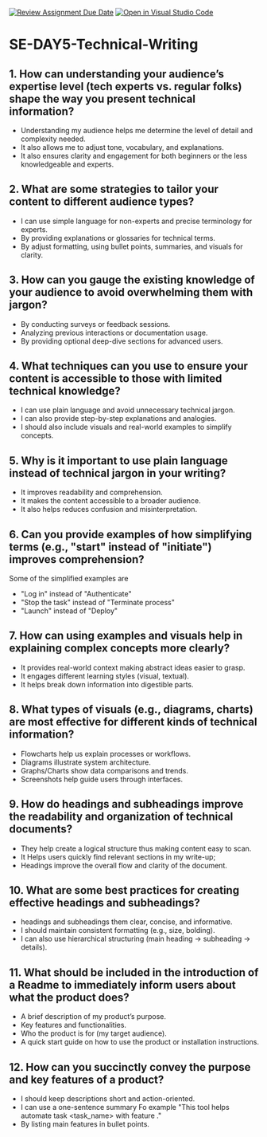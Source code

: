 [![Review Assignment Due Date](https://classroom.github.com/assets/deadline-readme-button-22041afd0340ce965d47ae6ef1cefeee28c7c493a6346c4f15d667ab976d596c.svg)](https://classroom.github.com/a/zsAR-pyY)
[![Open in Visual Studio Code](https://classroom.github.com/assets/open-in-vscode-2e0aaae1b6195c2367325f4f02e2d04e9abb55f0b24a779b69b11b9e10269abc.svg)](https://classroom.github.com/online_ide?assignment_repo_id=18455891&assignment_repo_type=AssignmentRepo)
# SE-DAY5-Technical-Writing
## 1. How can understanding your audience’s expertise level (tech experts vs. regular folks) shape the way you present technical information?
 - Understanding my audience helps me determine the level of detail and complexity needed.
 - It also allows me to adjust tone, vocabulary, and explanations.
 - It also ensures clarity and engagement for both beginners or the less knowledgeable and experts.

## 2. What are some strategies to tailor your content to different audience types?
 - I can use simple language for non-experts and precise terminology for experts.
 - By providing explanations or glossaries for technical terms.
 - By adjust formatting, using bullet points, summaries, and visuals for clarity.
   
## 3. How can you gauge the existing knowledge of your audience to avoid overwhelming them with jargon?
 - By conducting surveys or feedback sessions.
 - Analyzing previous interactions or documentation usage.
 - By providing optional deep-dive sections for advanced users.
   
## 4. What techniques can you use to ensure your content is accessible to those with limited technical knowledge?
 - I can use plain language and avoid unnecessary technical jargon.
 - I can also provide step-by-step explanations and analogies.
 - I should also include visuals and real-world examples to simplify concepts.
   
## 5. Why is it important to use plain language instead of technical jargon in your writing?
 - It improves readability and comprehension.
 - It makes the content accessible to a broader audience.
 - It also helps reduces confusion and misinterpretation.
   
## 6. Can you provide examples of how simplifying terms (e.g., "start" instead of "initiate") improves comprehension?
Some of the simplified examples are
 - "Log in" instead of "Authenticate" 
 - "Stop the task" instead of "Terminate process" 
 - "Launch" instead of "Deploy"
   
## 7. How can using examples and visuals help in explaining complex concepts more clearly?
 - It provides real-world context making abstract ideas easier to grasp.
 - It engages different learning styles (visual, textual).
 - It helps break down information into digestible parts.
   
## 8. What types of visuals (e.g., diagrams, charts) are most effective for different kinds of technical information?
 - Flowcharts help us explain processes or workflows.
 - Diagrams illustrate system architecture.
 - Graphs/Charts show data comparisons and trends.
 - Screenshots help guide users through interfaces.
   
## 9. How do headings and subheadings improve the readability and organization of technical documents?
 - They help create a logical structure thus making content easy to scan.
 - It Helps users quickly find relevant sections in my write-up;
 - Headings improve the overall flow and clarity of the document.

## 10. What are some best practices for creating effective headings and subheadings?
 - headings and subheadings them clear, concise, and informative.
 - I should maintain consistent formatting (e.g., size, bolding).
 - I can also use hierarchical structuring (main heading -> subheading -> details).
   
## 11. What should be included in the introduction of a Readme to immediately inform users about what the product does?
 - A brief description of my product’s purpose.
 - Key features and functionalities.
 - Who the product is for (my target audience).
 - A quick start guide on how to use the product or installation instructions.
   
## 12. How can you succinctly convey the purpose and key features of a product?
 - I should keep descriptions short and action-oriented.
 - I can use a one-sentence summary Fo example "This tool helps automate task <task_name> with feature <feature>."
 - By listing main features in bullet points.

